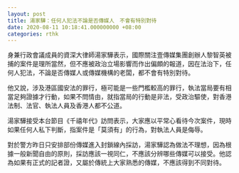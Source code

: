 ```yaml
---
layout: post
title: 湯家驊：任何人犯法不論是否傳媒人　不會有特別對待
date: 2020-08-11 10:18:41.000000000 +08:00
categories: rthk
---
```


身兼行政會議成員的資深大律師湯家驊表示，國際關注壹傳媒集團創辦人黎智英被捕的案件是理所當然，但不應被政治立場影響而作出偏頗的報道，因在法治下，任何人犯法，不論是否傳媒人或傳媒機構的老闆，都不會有特別對待。

他又說，涉及港區國安法的罪行，極可能是一些門檻較高的罪行，執法當局要有相當足夠證據才行動，如果不問情由，就指當局的行動是非法，受政治驅使，對香港法制、法官、執法人員及香港人都不公道。

湯家驊接受本台節目《千禧年代》訪問表示，大家應以平常心看待今次案件，現時如果任何人私下判斷，指案件是「莫須有」的行為，對執法人員是侮辱。

對於警方昨日只安排部份傳媒進入封鎖線內採訪，湯家驊認為做法不理想，因為根據一般新聞自由的原則，採訪應該一視同仁，不應該分辨哪些傳媒可以接受。他認為如果有正式的記者證，又屬於傳統上大家熟悉的傳媒，不應該得到不同對待。
